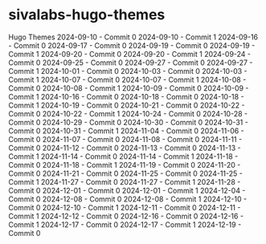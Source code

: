 # sivalabs-hugo-themes
Hugo Themes
2024-09-10 - Commit 0
2024-09-10 - Commit 1
2024-09-16 - Commit 0
2024-09-17 - Commit 0
2024-09-19 - Commit 0
2024-09-19 - Commit 1
2024-09-20 - Commit 0
2024-09-20 - Commit 1
2024-09-24 - Commit 0
2024-09-25 - Commit 0
2024-09-27 - Commit 0
2024-09-27 - Commit 1
2024-10-01 - Commit 0
2024-10-03 - Commit 0
2024-10-03 - Commit 1
2024-10-07 - Commit 0
2024-10-07 - Commit 1
2024-10-08 - Commit 0
2024-10-08 - Commit 1
2024-10-09 - Commit 0
2024-10-09 - Commit 1
2024-10-16 - Commit 0
2024-10-18 - Commit 0
2024-10-18 - Commit 1
2024-10-19 - Commit 0
2024-10-21 - Commit 0
2024-10-22 - Commit 0
2024-10-22 - Commit 1
2024-10-24 - Commit 0
2024-10-28 - Commit 0
2024-10-29 - Commit 0
2024-10-30 - Commit 0
2024-10-31 - Commit 0
2024-10-31 - Commit 1
2024-11-04 - Commit 0
2024-11-06 - Commit 0
2024-11-07 - Commit 0
2024-11-08 - Commit 0
2024-11-11 - Commit 0
2024-11-12 - Commit 0
2024-11-13 - Commit 0
2024-11-13 - Commit 1
2024-11-14 - Commit 0
2024-11-14 - Commit 1
2024-11-18 - Commit 0
2024-11-18 - Commit 1
2024-11-19 - Commit 0
2024-11-20 - Commit 0
2024-11-21 - Commit 0
2024-11-25 - Commit 0
2024-11-25 - Commit 1
2024-11-27 - Commit 0
2024-11-27 - Commit 1
2024-11-28 - Commit 0
2024-12-01 - Commit 0
2024-12-01 - Commit 1
2024-12-04 - Commit 0
2024-12-08 - Commit 0
2024-12-08 - Commit 1
2024-12-10 - Commit 0
2024-12-10 - Commit 1
2024-12-11 - Commit 0
2024-12-11 - Commit 1
2024-12-12 - Commit 0
2024-12-16 - Commit 0
2024-12-16 - Commit 1
2024-12-17 - Commit 0
2024-12-17 - Commit 1
2024-12-19 - Commit 0
